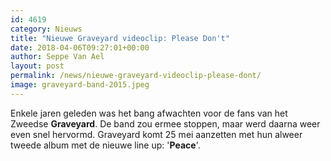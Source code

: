 ```yaml
---
id: 4619
category: Nieuws
title: "Nieuwe Graveyard videoclip: Please Don't"
date: 2018-04-06T09:27:01+00:00
author: Seppe Van Ael
layout: post
permalink: /news/nieuwe-graveyard-videoclip-please-dont/
image: graveyard-band-2015.jpeg
---
```

Enkele jaren geleden was het bang afwachten voor de fans van het Zweedse **Graveyard**. De band zou ermee stoppen, maar werd daarna weer even snel hervormd. Graveyard komt 25 mei aanzetten met hun alweer tweede album met de nieuwe line up: '**Peace**'.
